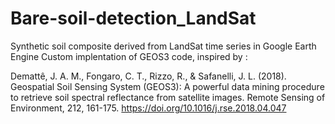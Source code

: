 # Bare-soil-detection_LandSat
Synthetic soil composite derived from LandSat time series in Google Earth Engine
Custom implentation of GEOS3 code, inspired by :

Demattê, J. A. M., Fongaro, C. T., Rizzo, R., & Safanelli, J. L. (2018). Geospatial Soil Sensing System (GEOS3): A powerful data mining procedure to retrieve soil spectral reflectance from satellite images. Remote Sensing of Environment, 212, 161-175. https://doi.org/10.1016/j.rse.2018.04.047
